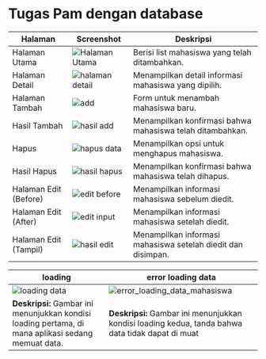 # Tugas Pam dengan database



| Halaman              | Screenshot                                   | Deskripsi                                               |
|----------------------|----------------------------------------------|--------------------------------------------------------|
| Halaman Utama        | ![Halaman Utama](https://github.com/user-attachments/assets/86e22130-a465-40db-9879-854a56a5af20) | Berisi list mahasiswa yang telah ditambahkan.          |
| Halaman Detail       | ![halaman detail](https://github.com/user-attachments/assets/29da9d45-c026-43bd-9308-274968acf49b) | Menampilkan detail informasi mahasiswa yang dipilih.   |
| Halaman Tambah       | ![add ](https://github.com/user-attachments/assets/3a7db7b7-d2ab-4b61-b3d2-62f0bab6a66f) | Form untuk menambah mahasiswa baru.                    |
| Hasil Tambah         | ![hasil add](https://github.com/user-attachments/assets/7228fd48-1e4b-4e44-a8df-fb8395f115e2)| Menampilkan konfirmasi bahwa mahasiswa telah ditambahkan. |
| Hapus                | ![hapus data](https://github.com/user-attachments/assets/4a94849a-255f-4561-8aae-40b594e8e32b) | Menampilkan opsi untuk menghapus mahasiswa.            |
| Hasil Hapus          | ![hasil hapus](https://github.com/user-attachments/assets/c912f414-d99c-46d6-9da7-6c891c515edd)| Menampilkan konfirmasi bahwa mahasiswa telah dihapus.  |
| Halaman Edit (Before)| ![edit before](https://github.com/user-attachments/assets/83df5bf6-6a1e-4920-9dc6-204834131cd0) | Menampilkan informasi mahasiswa sebelum diedit.       |
| Halaman Edit (After) |  ![edit input](https://github.com/user-attachments/assets/c960be93-369c-4a26-a88a-ffedad017e87)| Menampilkan informasi mahasiswa setelah diedit.       |
| Halaman Edit (Tampil) | ![hasil edit](https://github.com/user-attachments/assets/fb55dab2-47b5-42dc-87d8-fac6b73894fe)| Menampilkan informasi mahasiswa setelah diedit dan disimpan. |



| loading                                 | error loading data                                   |
|------------------------------------------------|------------------------------------------------|
|  ![loading data](https://github.com/user-attachments/assets/7ff0083f-6d7a-44f3-8a5a-932c49a030e8) |  ![error_loading_data_mahasiswa](https://github.com/user-attachments/assets/f9fe66f0-2fc0-4bbc-81ad-1f6090767b5b) |
| **Deskripsi:** Gambar ini menunjukkan kondisi loading pertama, di mana aplikasi sedang memuat data. | **Deskripsi:** Gambar ini menunjukkan kondisi loading kedua, tanda bahwa data tidak dapat di muat  |

